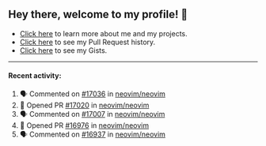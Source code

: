 ## Hey there, welcome to my profile! 👋

- [Click here](https://seandewar.github.io/) to learn more about me and my projects.
- [Click here](https://github.com/search?p=1&q=author%3Aseandewar+is%3Apr) to see my Pull Request history.
- [Click here](https://gist.github.com/seandewar) to see my Gists.

---

#### Recent activity:

<!--START_SECTION:activity-->
1. 🗣 Commented on [#17036](https://github.com/neovim/neovim/issues/17036) in [neovim/neovim](https://github.com/neovim/neovim)
2. 💪 Opened PR [#17020](https://github.com/neovim/neovim/pull/17020) in [neovim/neovim](https://github.com/neovim/neovim)
3. 🗣 Commented on [#17007](https://github.com/neovim/neovim/issues/17007) in [neovim/neovim](https://github.com/neovim/neovim)
4. 💪 Opened PR [#16976](https://github.com/neovim/neovim/pull/16976) in [neovim/neovim](https://github.com/neovim/neovim)
5. 🗣 Commented on [#16937](https://github.com/neovim/neovim/issues/16937) in [neovim/neovim](https://github.com/neovim/neovim)
<!--END_SECTION:activity-->
